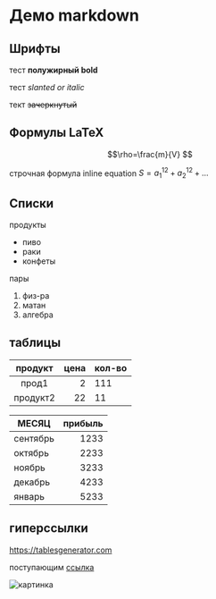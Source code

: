 


# Демо markdown


## Шрифты

тест **полужирный bold**

тест *slanted or italic*

тект ~~зачеркнутый~~


## Формулы LaTeX 

<!-- выключная формула display -->

$$\rho=\frac{m}{V}  $$

строчная формула inline equation $S=a_1^{12}+a_2^{12}+\ldots$


## Cписки

продукты 

* пиво
* раки 
* конфеты

пары

1. физ-ра
2. матан
3. алгебра


## таблицы


|продукт|цена|кол-во|
|:----:|----:|----|
|прод1|2|111|
|продукт2|22|11|



| МЕСЯЦ    | прибыль |
|----------|--------:|
| сентябрь | 1233    |
| октябрь  | 2233    |
| ноябрь   | 3233    |
| декабрь  | 4233    |
| январь   | 5233    |

## гиперссылки

<https://tablesgenerator.com>


поступающим [ссылка](https://www.econ.msu.ru/entrance/)


![картинка](https://upload.wikimedia.org/wikipedia/commons/thumb/a/a5/Al_Worden_Apollo_15_CMP.jpg/800px-Al_Worden_Apollo_15_CMP.jpg)